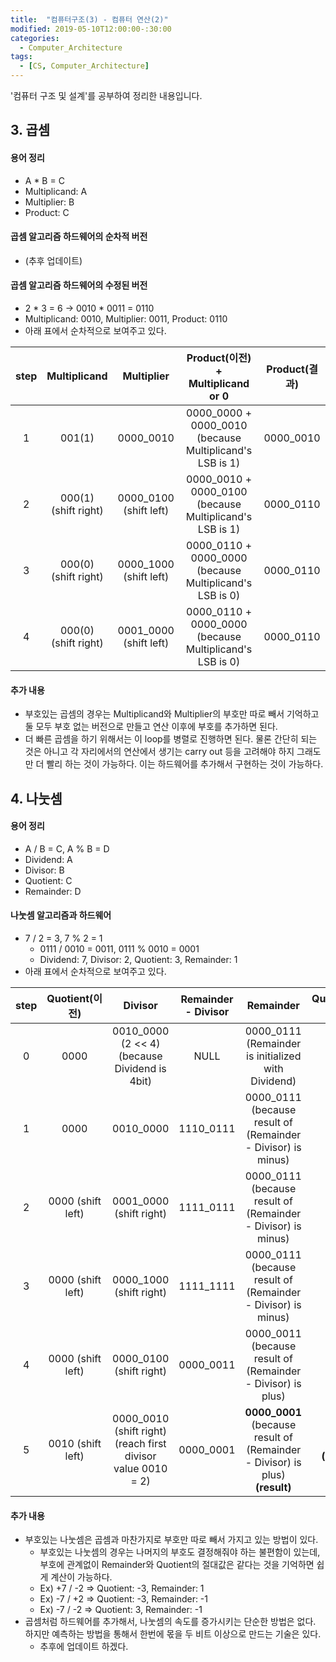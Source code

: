 ```yaml
---
title:  "컴퓨터구조(3) - 컴퓨터 연산(2)"
modified: 2019-05-10T12:00:00-:30:00
categories:
  - Computer_Architecture
tags:
  - [CS, Computer_Architecture]
---
```


'컴퓨터 구조 및 설계'를 공부하여 정리한 내용입니다.

## 3. 곱셈

#### 용어 정리

-   A \* B = C
-   Multiplicand: A
-   Multiplier: B
-   Product: C

#### 곱셈 알고리즘 하드웨어의 순차적 버전

-   (추후 업데이트)

#### 곱셈 알고리즘 하드웨어의 수정된 버전

-   2 \* 3 = 6 -> 0010 \* 0011 = 0110
-   Multiplicand: 0010, Multiplier: 0011, Product: 0110
-   아래 표에서 순차적으로 보여주고 있다.

| step |       Multiplicand      |         Multiplier        |               Product(이전) + Multiplicand or 0              | Product(결과) |
| :--: | :---------------------: | :-----------------------: | :--------------------------------------------------------: | :---------: |
|   1  |          001(1)         |         0000_0010         | 0000_0000 + 0000_0010<br>(because Multiplicand's LSB is 1) |  0000_0010  |
|   2  | 000(1)<br>(shift right) | 0000_0100<br>(shift left) | 0000_0010 + 0000_0100<br>(because Multiplicand's LSB is 1) |  0000_0110  |
|   3  | 000(0)<br>(shift right) | 0000_1000<br>(shift left) | 0000_0110 + 0000_0000<br>(because Multiplicand's LSB is 0) |  0000_0110  |
|   4  | 000(0)<br>(shift right) | 0001_0000<br>(shift left) | 0000_0110 + 0000_0000<br>(because Multiplicand's LSB is 0) |  0000_0110  |

#### 추가 내용

-   부호있는 곱셈의 경우는 Multiplicand와 Multiplier의 부호만 따로 빼서 기억하고 둘 모두 부호 없는 버전으로 만들고 연산 이후에 부호를 추가하면 된다.
-   더 빠른 곱셈을 하기 위해서는 이 loop를 병렬로 진행하면 된다. 물론 간단히 되는 것은 아니고 각 자리에서의 연산에서 생기는 carry out 등을 고려해야 하지 그래도 만 더 빨리 하는 것이 가능하다. 이는 하드웨어를 추가해서 구현하는 것이 가능하다.

## 4. 나눗셈

#### 용어 정리

-   A / B = C, A % B = D
-   Dividend: A
-   Divisor: B
-   Quotient: C
-   Remainder: D

#### 나눗셈 알고리즘과 하드웨어

-   7 / 2 = 3, 7 % 2 = 1
    -   0111 / 0010 = 0011, 0111 % 0010 = 0001
    -   Dividend: 7, Divisor:  2, Quotient: 3, Remainder: 1
-   아래 표에서 순차적으로 보여주고 있다.

| step |    Quotient(이전)   |                              Divisor                              | Remainder - Divisor |                                       Remainder                                      |      Quotient(이후)      |
| :--: | :---------------: | :---------------------------------------------------------------: | :-----------------: | :----------------------------------------------------------------------------------: | :--------------------: |
|   0  |        0000       |   0010_0000 <br> (2 &lt;&lt; 4) <br> (because Dividend is 4bit)   |         NULL        |                0000_0111 <br> (Remainder is initialized with Dividend)               |          0000          |
|   1  |        0000       |                             0010_0000                             |      1110_0111      |           0000_0111<br> (because result of (Remainder - Divisor) is minus)           |          0000          |
|   2  | 0000 (shift left) |                      0001_0000 (shift right)                      |      1111_0111      |           0000_0111<br> (because result of (Remainder - Divisor) is minus)           |          0000          |
|   3  | 0000 (shift left) |                      0000_1000 (shift right)                      |      1111_1111      |           0000_0111 <br>(because result of (Remainder - Divisor) is minus)           |          0000          |
|   4  | 0000 (shift left) |                      0000_0100 (shift right)                      |      0000_0011      |            0000_0011<br> (because result of (Remainder - Divisor) is plus)           |          0001          |
|   5  | 0010 (shift left) | 0000_0010 (shift right) <br> (reach first divisor value 0010 = 2) |      0000_0001      | **0000_0001** <br>(because result of (Remainder - Divisor) is plus) <br>**(result)** | **0011 <br> (result)** |

#### 추가 내용

-   부호있는 나눗셈은 곱셈과 마찬가지로 부호만 따로 빼서 가지고 있는 방법이 있다.
    -   부호있는 나눗셈의 경우는 나머지의 부호도 결정해줘야 하는 불편함이 있는데, 부호에 관계없이 Remainder와 Quotient의 절대값은 같다는 것을 기억하면 쉽게 계산이 가능하다.
    -   Ex) +7 / -2 => Quotient: -3, Remainder: 1
    -   Ex) -7 / +2 => Quotient: -3, Remainder: -1
    -   Ex) -7 / -2 => Quotient: 3, Remainder: -1
-   곱셈처럼 하드웨어를 추가해서, 나눗셈의 속도를 증가시키는 단순한 방법은 없다. 하지만 예측하는 방법을 통해서 한번에 몫을 두 비트 이상으로 만드는 기술은 있다.
    -   추후에 업데이트 하겠다.
